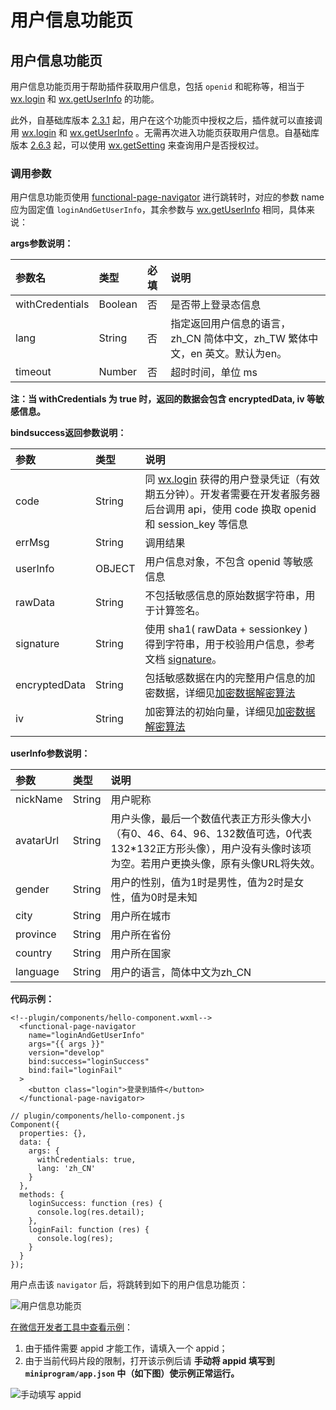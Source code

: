 # 用户信息功能页

## 用户信息功能页 <a id="&#x7528;&#x6237;&#x4FE1;&#x606F;&#x529F;&#x80FD;&#x9875;"></a>

用户信息功能页用于帮助插件获取用户信息，包括 `openid` 和昵称等，相当于 [wx.login](https://developers.weixin.qq.com/miniprogram/dev/api/open-api/login/wx.login.html) 和 [wx.getUserInfo](https://developers.weixin.qq.com/miniprogram/dev/api/open-api/user-info/wx.getUserInfo.html) 的功能。

此外，自基础库版本 [2.3.1](https://developers.weixin.qq.com/miniprogram/dev/framework/compatibility.html) 起，用户在这个功能页中授权之后，插件就可以直接调用 [wx.login](https://developers.weixin.qq.com/miniprogram/dev/api/open-api/login/wx.login.html) 和 [wx.getUserInfo](https://developers.weixin.qq.com/miniprogram/dev/api/open-api/user-info/wx.getUserInfo.html) 。无需再次进入功能页获取用户信息。自基础库版本 [2.6.3](https://developers.weixin.qq.com/miniprogram/dev/framework/compatibility.html) 起，可以使用 [wx.getSetting](https://developers.weixin.qq.com/miniprogram/dev/api/open-api/setting/wx.getSetting.html) 来查询用户是否授权过。

###  调用参数 <a id="&#x8C03;&#x7528;&#x53C2;&#x6570;"></a>

用户信息功能页使用 [functional-page-navigator](https://developers.weixin.qq.com/miniprogram/dev/component/functional-page-navigator.html) 进行跳转时，对应的参数 name 应为固定值 `loginAndGetUserInfo`，其余参数与 [wx.getUserInfo](https://developers.weixin.qq.com/miniprogram/dev/api/open.html#wxgetuserinfoobject) 相同，具体来说：

**args参数说明：**

| 参数名 | 类型 | 必填 | 说明 |
| :--- | :--- | :--- | :--- |
| withCredentials | Boolean | 否 | 是否带上登录态信息 |
| lang | String | 否 | 指定返回用户信息的语言，zh\_CN 简体中文，zh\_TW 繁体中文，en 英文。默认为en。 |
| timeout | Number | 否 | 超时时间，单位 ms |

**注：当 withCredentials 为 true 时，返回的数据会包含 encryptedData, iv 等敏感信息。**

**bindsuccess返回参数说明：**

| 参数 | 类型 | 说明 |
| :--- | :--- | :--- |
| code | String | 同 [wx.login](https://developers.weixin.qq.com/miniprogram/dev/api/open-api/login/wx.login.html) 获得的用户登录凭证（有效期五分钟）。开发者需要在开发者服务器后台调用 api，使用 code 换取 openid 和 session\_key 等信息 |
| errMsg | String | 调用结果 |
| userInfo | OBJECT | 用户信息对象，不包含 openid 等敏感信息 |
| rawData | String | 不包括敏感信息的原始数据字符串，用于计算签名。 |
| signature | String | 使用 sha1\( rawData + sessionkey \) 得到字符串，用于校验用户信息，参考文档 [signature](https://developers.weixin.qq.com/miniprogram/dev/framework/open-ability/signature.html)。 |
| encryptedData | String | 包括敏感数据在内的完整用户信息的加密数据，详细见[加密数据解密算法](https://developers.weixin.qq.com/miniprogram/dev/framework/open-ability/signature.html) |
| iv | String | 加密算法的初始向量，详细见[加密数据解密算法](https://developers.weixin.qq.com/miniprogram/dev/framework/open-ability/signature.html) |

**userInfo参数说明：**

| 参数 | 类型 | 说明 |
| :--- | :--- | :--- |
| nickName | String | 用户昵称 |
| avatarUrl | String | 用户头像，最后一个数值代表正方形头像大小（有0、46、64、96、132数值可选，0代表132\*132正方形头像），用户没有头像时该项为空。若用户更换头像，原有头像URL将失效。 |
| gender | String | 用户的性别，值为1时是男性，值为2时是女性，值为0时是未知 |
| city | String | 用户所在城市 |
| province | String | 用户所在省份 |
| country | String | 用户所在国家 |
| language | String | 用户的语言，简体中文为zh\_CN |

**代码示例：**

```text
<!--plugin/components/hello-component.wxml-->
  <functional-page-navigator
    name="loginAndGetUserInfo"
    args="{{ args }}"
    version="develop"
    bind:success="loginSuccess"
    bind:fail="loginFail"
  >
    <button class="login">登录到插件</button>
  </functional-page-navigator>
```

```text
// plugin/components/hello-component.js
Component({
  properties: {},
  data: {
    args: {
      withCredentials: true,
      lang: 'zh_CN'
    }
  },
  methods: {
    loginSuccess: function (res) {
      console.log(res.detail);
    },
    loginFail: function (res) {
      console.log(res);
    }
  }
});
```

用户点击该 `navigator` 后，将跳转到如下的用户信息功能页：

![&#x7528;&#x6237;&#x4FE1;&#x606F;&#x529F;&#x80FD;&#x9875;](https://res.wx.qq.com/wxdoc/dist/assets/img/user-info-functional-page.db699ed9.png)

[在微信开发者工具中查看示例](https://developers.weixin.qq.com/s/Uof4Iomt731Z)：

1. 由于插件需要 appid 才能工作，请填入一个 appid；
2. 由于当前代码片段的限制，打开该示例后请 **手动将 appid 填写到 `miniprogram/app.json` 中（如下图）使示例正常运行。**

![&#x624B;&#x52A8;&#x586B;&#x5199; appid](https://res.wx.qq.com/wxdoc/dist/assets/img/plugin_minicode_guide.09990255.png)


